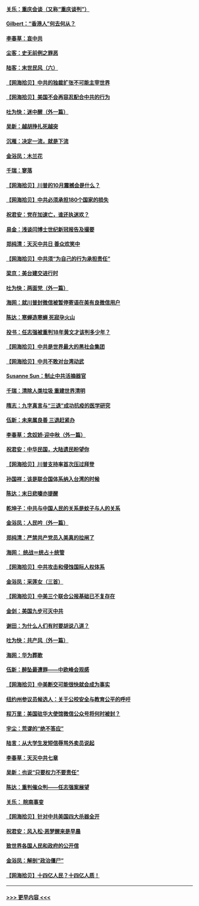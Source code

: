 #### [关乐：重庆会谈（又称“重庆谈判”）](../pages/nsc993/n12437525.md?t=09300702) 
#### [Gilbert：“香港人”何去何从？](../pages/nsc993/n12435894.md?t=09300702) 
#### [李春草：哀中共](../pages/nsc993/n12435874.md?t=09300702) 
#### [尘客：史无前例之罪恶](../pages/nsc993/n12435762.md?t=09300702) 
#### [陆客：末世民风（六）](../pages/nsc993/n12435354.md?t=09300702) 
#### [【网海拾贝】中共的独裁扩张不可能主宰世界](../pages/nsc993/n12435151.md?t=09300702) 
#### [【网海拾贝】美国不会再容忍配合中共的行为](../pages/nsc993/n12433808.md?t=09300702) 
#### [吐为快：迷中醒（外一篇）](../pages/nsc993/n12433585.md?t=09300702) 
#### [吴新：越胡挣扎死越突](../pages/nsc993/n12433562.md?t=09300702) 
#### [沉雁：决定一流，就是下流](../pages/nsc993/n12432128.md?t=09300702) 
#### [金浴凤：木兰花](../pages/nsc993/n12432124.md?t=09300702) 
#### [千瑞：寥落](../pages/nsc993/n12432071.md?t=09300702) 
#### [【网海拾贝】川普的10月震撼会是什么？](../pages/nsc993/n12431624.md?t=09300702) 
#### [【网海拾贝】中共必须承担180个国家的损失](../pages/nsc993/n12428893.md?t=09300702) 
#### [祝君安：党在加速亡，谁还执迷欢？](../pages/nsc993/n12428652.md?t=09300702) 
#### [易金：浅谈闫博士世纪新冠报告及撮要](../pages/nsc993/n12426822.md?t=09300702) 
#### [郑纯清：天灭中共日 善众欢笑中](../pages/nsc993/n12426784.md?t=09300702) 
#### [【网海拾贝】中共须“为自己的行为承担责任”](../pages/nsc993/n12426067.md?t=09300702) 
#### [梁京：美台建交进行时](../pages/nsc993/n12424066.md?t=09300702) 
#### [吐为快：两面党（外一篇）](../pages/nsc993/n12424043.md?t=09300702) 
#### [海网：就川普封微信被暂停寄语在美有良微信用户](../pages/nsc993/n12424021.md?t=09300702) 
#### [陈达：寒蝉造寒蝉 死寂孕火山](../pages/nsc993/n12423958.md?t=09300702) 
#### [投书：任志强被重判18年黄文才该判多少年？](../pages/nsc993/n12423672.md?t=09300702) 
#### [【网海拾贝】中共是世界最大的黑社会集团](../pages/nsc993/n12423543.md?t=09300702) 
#### [【网海拾贝】中共不敢对台湾动武](../pages/nsc993/n12421418.md?t=09300702) 
#### [Susanne Sun：制止中共活摘器官](../pages/nsc993/n12419654.md?t=09300702) 
#### [千瑞：清除人类垃圾 重建世界清明](../pages/nsc993/n12419414.md?t=09300702) 
#### [隋志：九字真言与“三退”成功抗疫的医学研究](../pages/nsc993/n12419248.md?t=09300702) 
#### [伍新：未来属良善 三退赶紧办](../pages/nsc993/n12418496.md?t=09300702) 
#### [李春草：念奴娇·迎中秋（外一篇）](../pages/nsc993/n12418465.md?t=09300702) 
#### [祝君安：中华民国，大陆遗民盼望你](../pages/nsc993/n12418089.md?t=09300702) 
#### [【网海拾贝】川普支持率首次压过拜登](../pages/nsc993/n12418050.md?t=09300702) 
#### [孙国祥：该是联合国体系纳入台湾的时候](../pages/nsc993/n12417369.md?t=09300702) 
#### [陈达：末日悲嚎亦提醒](../pages/nsc993/n12416736.md?t=09300702) 
#### [乾坤子：中共与中国人民的关系是蚊子与人的关系](../pages/nsc993/n12416632.md?t=09300702) 
#### [金浴凤：人民吟（外一篇）](../pages/nsc993/n12416567.md?t=09300702) 
#### [郑纯清：严禁共产党员入美真的拉闸了](../pages/nsc993/n12416550.md?t=09300702) 
#### [海网： 统战＝统占＋统管](../pages/nsc993/n12416404.md?t=09300702) 
#### [【网海拾贝】中共攻击和侵蚀国际人权体系](../pages/nsc993/n12416250.md?t=09300702) 
#### [金浴凤：采莲女（三首）](../pages/nsc993/n12415517.md?t=09300702) 
#### [【网海拾贝】中美三个联合公报基础已不复存在](../pages/nsc993/n12415054.md?t=09300702) 
#### [金剑：美国九步可灭中共](../pages/nsc993/n12413183.md?t=09300702) 
#### [谢田：为什么人们有时要胡说八道？](../pages/nsc993/n12411861.md?t=09300702) 
#### [吐为快：共产风（外一篇）](../pages/nsc993/n12411761.md?t=09300702) 
#### [海网：华为葬歌](../pages/nsc993/n12410381.md?t=09300702) 
#### [伍新：醉坠最遭罪——中欧峰会观感](../pages/nsc993/n12410364.md?t=09300702) 
#### [【网海拾贝】中美断交可能很快就会成为事实](../pages/nsc993/n12409495.md?t=09300702) 
#### [纽约州参议员候选人：关于公校安全与教育公平的呼吁](../pages/nsc993/n12409228.md?t=09300702) 
#### [程万里：美国驻华大使馆微信公众号将何时被封？](../pages/nsc993/n12407397.md?t=09300702) 
#### [宇尘：荒谬的“绝不答应”](../pages/nsc993/n12407360.md?t=09300702) 
#### [陆言：从大学生发短信辱骂外卖员说起](../pages/nsc993/n12407285.md?t=09300702) 
#### [李春草：天灭中共七章](../pages/nsc993/n12406988.md?t=09300702) 
#### [吴新：也说“只要权力不要责任”](../pages/nsc993/n12406966.md?t=09300702) 
#### [陈达：重判催众判——任志强案展望](../pages/nsc993/n12404540.md?t=09300702) 
#### [关乐： 皖南事变](../pages/nsc993/n12404288.md?t=09300702) 
#### [【网海拾贝】针对中共美国四大杀器全开](../pages/nsc993/n12404172.md?t=09300702) 
#### [祝君安：风入松‧恶梦醒来是早晨](../pages/nsc993/n12401953.md?t=09300702) 
#### [致世界各国人民和政府的公开信](../pages/nsc993/n12401824.md?t=09300702) 
#### [金浴凤：解剖“政治僵尸”](../pages/nsc993/n12401808.md?t=09300702) 
#### [【网海拾贝】十四亿人民？十四亿人质！](../pages/nsc993/n12401708.md?t=09300702) 

----
#### [ >>> 更早内容 <<< ](../indexes/nsc993-earlier.md)

